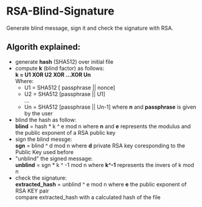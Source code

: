 # RSA-Blind-Signature
Generate blind message, sign it and check the signature with RSA.

## Algorith explained:
- generate **hash** (SHA512) over initial file
- compute **k** (blind factor) as follows:<br> 
  <b>k = U1  XOR  U2   XOR ...XOR  Un</b>
  <br> Where:<br>  
    - U1 = SHA512 [ passphrase || nonce]
    - U2 = SHA512 [passphrase || U1]  
    ...
    - Un = SHA512 [passphrase || Un-1] where <b>n</b> and <b>passphrase</b> is given by the user
- blind the hash as follow:<br>
    **blind** = hash * k ^ e mod n where <b>n</b> and <b>e</b> represents the modulus and the public exponent of a RSA public key
- sign the blind messge:<br>
    **sgn** =  blind ^ d mod n where **d** private RSA key coresponding to the Public Key used before
- "unblind" the signed message:<br>
    **unblind** = sgn * k ^ -1 mod n where **k^-1** represents the invers of k mod n
- check the signature:<br>
    **extracted_hash** = unblind ^ e mod n where **e** the public exponent of RSA KEY pair<br>
    compare extracted_hash with a calculated hash of the file
    
